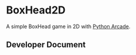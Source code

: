 # BoxHead2D

A simple BoxHead game in 2D with [Python Arcade](https://api.arcade.academy/en/latest/index.html).

## Developer Document

